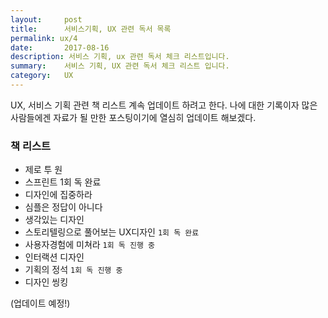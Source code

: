 ```yaml
---
layout:     post
title:      서비스기획, UX 관련 독서 목록
permalink: ux/4
date:       2017-08-16
description: 서비스 기획, ux 관련 독서 체크 리스트입니다.
summary:    서비스 기획, UX 관련 독서 체크 리스트 입니다.
category: 	UX
---
```


UX, 서비스 기획 관련 책 리스트 계속 업데이트 하려고 한다.
나에 대한 기록이자 많은 사람들에겐 자료가 될 만한 포스팅이기에 열심히 업데이트 해보겠다.

### 책 리스트

* 제로 투 원
* 스프린트 1회 독 완료
* 디자인에 집중하라
* 심플은 정답이 아니다
* 생각있는 디자인
* 스토리텔링으로 풀어보는 UX디자인  `1회 독 완료`
* 사용자경험에 미쳐라   `1회 독 진행 중`
* 인터랙션 디자인
* 기획의 정석 `1회 독 진행 중`
* 디자인 씽킹

(업데이트 예정!)